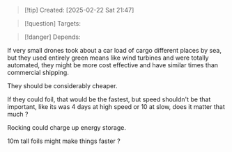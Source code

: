 
>[!tip] Created: [2025-02-22 Sat 21:47]

>[!question] Targets: 

>[!danger] Depends: 

If very small drones took about a car load of cargo different places by sea, but they used entirely green means like wind turbines and were totally automated, they might be more cost effective and have similar times than commercial shipping.

They should be considerably cheaper.

If they could foil, that would be the fastest, but speed shouldn't be that important, like its was 4 days at high speed or 10 at slow, does it matter that much ?

Rocking could charge up energy storage.

10m tall foils might make things faster ?